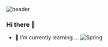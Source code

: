 


<!--**yunji118/yunji118** is a ✨ _special_ ✨ repository because its `README.md` (this file) appears on your GitHub profile.-->

![header](https://capsule-render.vercel.app/api?type=wave&color=auto&height=300&section=header&text=Yunjir&fontSize=90)

### Hi there 👋

<!--Here are some ideas to get you started:

- 🔭 I’m currently working on ...-->
- 🌱 I’m currently learning ... ![Spring](https://img.shields.io/badge/spring-로고색?style=flat-square&logo=spring&logoColor=white)
<!--- 👯 I’m looking to collaborate on ...
- 🤔 I’m looking for help with ...
- 💬 Ask me about ...
- 📫 How to reach me: ...
- 😄 Pronouns: ...
- ⚡ Fun fact: ...-->

